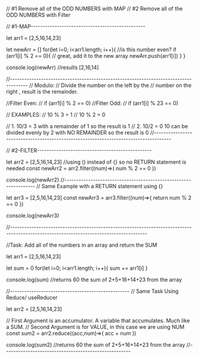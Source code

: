 
// #1 Remove all of the ODD NUMBERS with MAP
// #2 Remove all of the ODD NUMBERS with Filter

// #1-MAP------------------------------------------------

let arr1 = [2,5,16,14,23]

let newArr = []
for(let i=0; i<arr1.length; i++){
    //is this number even?
    if (arr1[i] % 2  == 0){
        // great, add it to the new array
        newArr.push(arr1[i])
    }
}


console.log(newArr)
//results [2,16,14]

//-------------------------------------------------------------------------------------
// Modulo: 
// Divide the number on the left by the
// number on the right , result is the remainder.

//Filter Even: 
    // if (arr1[i] % 2  == 0)
//Filter Odd:
    // if (arr1[i] % 23 == 0)

// EXAMPLES:
// 10 % 3 = 1
// 10 % 2 = 0

// 1. 10/3 = 3 with a remainder of 1 so the result is 1
// 2. 10/2 = 0 10 can be divided evenly by 2 with NO REMAINDER so the result is 0
//-------------------------------------------------------------------------------------

// #2-FILTER------------------------------------------------

let arr2 = [2,5,16,14,23]
//using () instead of {} so no RETURN statement is needed
const newArr2 = arr2.filter((num)=>(
    num % 2 == 0
))

console.log(newArr2)
//-----------------------------------------------------------------
// Same Example with a RETURN statement using {}

let arr3 = [2,5,16,14,23]
const newArr3 = arr3.filter((num)=>{
    return num % 2 == 0
})

console.log(newArr3)

//---------------------------------------------------------------------------------------------------------------------------------------

//Task: Add all of the numbers in an array and return the SUM

let arr1 = [2,5,16,14,23]


let sum = 0
for(let i=0; i<arr1.length; i++){
    sum += arr1[i]
}

console.log(sum)
//returns 60 the sum of 2+5+16+14+23 from the array

//--------------------------------------------------
// Same Task Using Reduce/ useReducer

let arr2 = [2,5,16,14,23]

// First Argument is an accumulator. A variable that accumulates. Much like a SUM.
// Second Argument is for VALUE, in this case we are using NUM
const sum2 = arr2.reduce((acc,num)=>(
    acc + num
))

console.log(sum2)
//returns 60 the sum of 2+5+16+14+23 from the array
//-----------------------------------------------------
